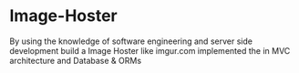 # Image-Hoster
By using the knowledge of software engineering and server side development build a Image Hoster like imgur.com implemented the in MVC architecture and Database &amp; ORMs
